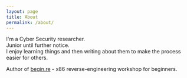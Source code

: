 ```yaml
---
layout: page
title: About
permalink: /about/
---
```


I'm a Cyber Security researcher.  
Junior until further notice.  
I enjoy learning things and then writing about them to make the process easier for others.  
  
Author of [begin.re](https://begin.re) - x86 reverse-engineering workshop for beginners.

